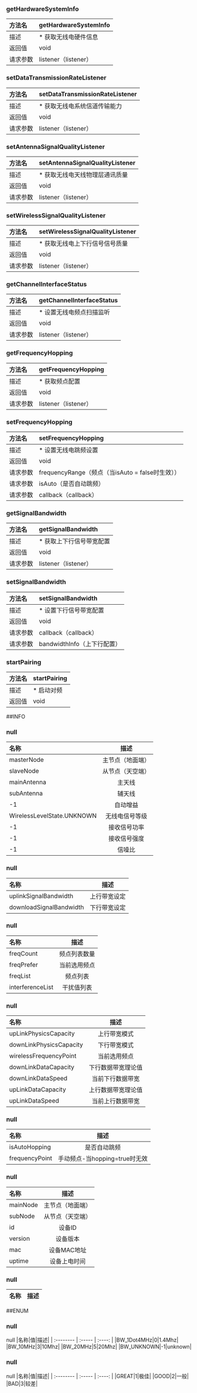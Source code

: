 ### getHardwareSystemInfo
|方法名|getHardwareSystemInfo|
| :--------  | :-----  |
|描述|* 获取无线电硬件信息|
|返回值|void|
|请求参数|listener（listener）
### setDataTransmissionRateListener
|方法名|setDataTransmissionRateListener|
| :--------  | :-----  |
|描述|* 获取无线电系统信道传输能力|
|返回值|void|
|请求参数|listener（listener）
### setAntennaSignalQualityListener
|方法名|setAntennaSignalQualityListener|
| :--------  | :-----  |
|描述|* 获取无线电天线物理层通讯质量|
|返回值|void|
|请求参数|listener（listener）
### setWirelessSignalQualityListener
|方法名|setWirelessSignalQualityListener|
| :--------  | :-----  |
|描述|* 获取无线电上下行信号信号质量|
|返回值|void|
|请求参数|listener（listener）
### getChannelInterfaceStatus
|方法名|getChannelInterfaceStatus|
| :--------  | :-----  |
|描述|* 设置无线电频点扫描监听|
|返回值|void|
|请求参数|listener（listener）
### getFrequencyHopping
|方法名|getFrequencyHopping|
| :--------  | :-----  |
|描述|* 获取频点配置|
|返回值|void|
|请求参数|listener（listener）
### setFrequencyHopping
|方法名|setFrequencyHopping|
| :--------  | :-----  |
|描述|* 设置无线电跳频设置|
|返回值|void|
|请求参数|frequencyRange（频点（当isAuto = false时生效））
|请求参数|isAuto（是否自动跳频）
|请求参数|callback（callback）
### getSignalBandwidth
|方法名|getSignalBandwidth|
| :--------  | :-----  |
|描述|* 获取上下行信号带宽配置|
|返回值|void|
|请求参数|listener（listener）
### setSignalBandwidth
|方法名|setSignalBandwidth|
| :--------  | :-----  |
|描述|* 设置下行信号带宽配置|
|返回值|void|
|请求参数|callback（callback）
|请求参数|bandwidthInfo（上下行配置）
### startPairing
|方法名|startPairing|
| :--------  | :-----  |
|描述|* 启动对频|
|返回值|void|
##INFO
### null

|名称|描述|
| :--------  | :----:  |
|masterNode|主节点（地面端）|
|slaveNode|从节点（天空端）|
|mainAntenna|主天线|
|subAntenna|辅天线|
|-1|自动增益|
|WirelessLevelState.UNKNOWN|无线电信号等级|
|-1|接收信号功率|
|-1|接收信号强度|
|-1|信噪比|
### null

|名称|描述|
| :--------  | :----:  |
|uplinkSignalBandwidth|上行带宽设定|
|downloadSignalBandwidth|下行带宽设定|
### null

|名称|描述|
| :--------  | :----:  |
|freqCount|频点列表数量|
|freqPrefer|当前选用频点|
|freqList|频点列表|
|interferenceList|干扰值列表|
### null

|名称|描述|
| :--------  | :----:  |
|upLinkPhysicsCapacity|上行带宽模式|
|downLinkPhysicsCapacity|下行带宽模式|
|wirelessFrequencyPoint|当前选用频点|
|downLinkDataCapacity|下行数据带宽理论值|
|downLinkDataSpeed|当前下行数据带宽|
|upLinkDataCapacity|上行数据带宽理论值|
|upLinkDataSpeed|当前上行数据带宽|
### null

|名称|描述|
| :--------  | :----:  |
|isAutoHopping|是否自动跳频|
|frequencyPoint|手动频点-当hopping=true时无效|
### null

|名称|描述|
| :--------  | :----:  |
|mainNode|主节点（地面端）|
|subNode|从节点（天空端）|
|id|设备ID|
|version|设备版本|
|mac|设备MAC地址|
|uptime|设备上电时间|
### null

|名称|描述|
| :--------  | :----:  |
##ENUM
### null
null
|名称|值|描述|
| :--------  | :-----  | :----:  |
|BW_1Dot4MHz|0|1.4Mhz|
|BW_10MHz|3|10Mhz|
|BW_20MHz|5|20Mhz|
|BW_UNKNOWN|-1|unknown|
### null
null
|名称|值|描述|
| :--------  | :-----  | :----:  |
|GREAT|1|极佳|
|GOOD|2|一般|
|BAD|3|较差|
